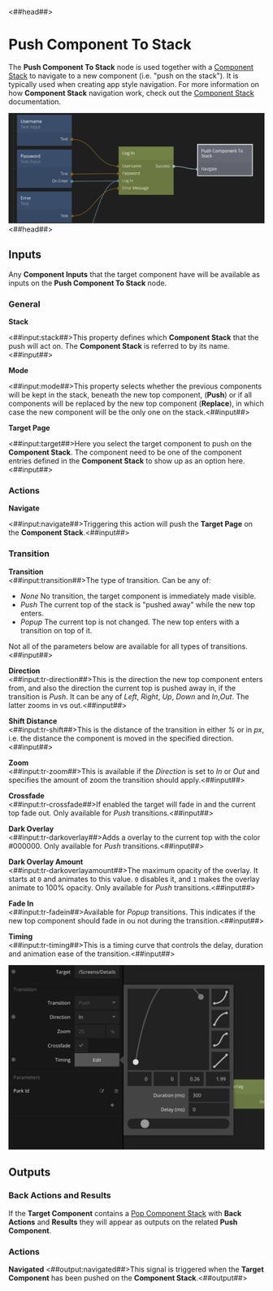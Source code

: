 <##head##>
# Push Component To Stack
The **Push Component To Stack** node is used together with a [Component Stack](/nodes/component-stack/component-stack/) to navigate to a new component (i.e. "push on the stack"). It is typically used when creating app style navigation. For more information on how **Component Stack** navigation work, check out the [Component Stack](/nodes/component-stack/component-stack/) documentation.

![](push-component.png ':class=img-size-m')
<##head##>

## Inputs

Any **Component Inputs** that the target component have will be available as inputs on the **Push Component To Stack** node.
<span style="display:none"><##input:pm-*##>A parameter input originating from a **Component Input** in the **Target** component. It's value will be forwarded to the component.<##input##></span>


### General
**Stack**

<##input:stack##>This property defines which **Component Stack** that the push will act on. The **Component Stack** is referred to by its name. <##input##>

**Mode**

<##input:mode##>This property selects whether the previous components will be kept in the stack, beneath the new top component, (**Push**) or if all components will be replaced by the new top component (**Replace**), in which case the new component will be the only one on the stack.<##input##>

**Target Page**

<##input:target##>Here you select the target component to push on the **Component Stack**. The component need to be one of the component entries defined in the **Component Stack** to show up as an option here.<##input##>

### Actions
**Navigate**

<##input:navigate##>Triggering this action will push the **Target Page** on the **Component Stack**.<##input##>

### Transition

**Transition**  
<##input:transition##>The type of transition. Can be any of:

- _None_ No transition, the target component is immediately made visible.
- _Push_ The current top of the stack is "pushed away" while the new top enters.
- _Popup_ The current top is not changed. The new top enters with a transition on top of it.

Not all of the parameters below are available for all types of transitions.<##input##>

**Direction**  
<##input:tr-direction##>This is the direction the new top component enters from, and also the direction the current top is pushed away in, if the transition is _Push_. It can be any of _Left_, _Right_, _Up_, _Down_ and _In_,_Out_. The latter zooms in vs out.<##input##>

**Shift Distance**  
<##input:tr-shift##>This is the distance of the transition in either _%_ or in _px_, i.e. the distance the component is moved in the specified direction.<##input##>

**Zoom**  
<##input:tr-zoom##>This is available if the _Direction_ is set to _In_ or _Out_ and specifies the amount of zoom the transition should apply.<##input##>

**Crossfade**  
<##input:tr-crossfade##>If enabled the target will fade in and the current top fade out. Only available for _Push_ transitions.<##input##>

**Dark Overlay**  
<##input:tr-darkoverlay##>Adds a overlay to the current top with the color #000000. Only available for _Push_ transitions.<##input##>

**Dark Overlay Amount**  
<##input:tr-darkoverlayamount##>The maximum opacity of the overlay. It starts at `0` and animates to this value. `0` disables it, and `1` makes the overlay animate to 100% opacity. Only available for _Push_ transitions.<##input##>

**Fade In**  
<##input:tr-fadein##>Available for _Popup_ transitions. This indicates if the new top component should fade in ou not during the transition.<##input##>

**Timing**  
<##input:tr-timing##>This is a timing curve that controls the delay, duration and animation ease of the transition.<##input##>

<div class="ndl-images">
    <img src="/guides/navigation/transition-params.png" class="ndl-image large"></img>   
</div>

## Outputs

### Back Actions and Results

If the **Target Component** contains a [Pop Component Stack](/nodes/component-stack/pop-component/) with **Back Actions** and **Results** they will appear as outputs on the related **Push Component**.

<span style="display:none"><##output:backAction-*##>An output signal originating from the **Back Actions** of the [Pop Component Stack](/nodes/component-stack/pop-component/) node of the **Target Component**.<##output##></span>

<span style="display:none"><##output:backResult-*##>A result output originating from the **Result** of the [Pop Component Stack](/nodes/component-stack/pop-component/) node of the **Target Component**.<##output##></span>


### Actions

**Navigated**
<##output:navigated##>This signal is triggered when the **Target Component** has been pushed on the **Component Stack**.<##output##>
